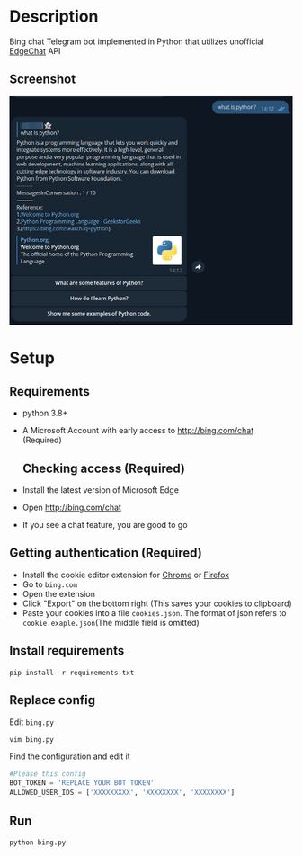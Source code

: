 # Description

Bing chat Telegram bot implemented in Python that utilizes unofficial [EdgeChat](https://github.com/acheong08/EdgeGPT) API    

## Screenshot

![](assets/screenshot.png)

# Setup

## Requirements

- python 3.8+
- A Microsoft Account with early access to http://bing.com/chat (Required)

  ## Checking access (Required)

- Install the latest version of Microsoft Edge
- Open http://bing.com/chat
- If you see a chat feature, you are good to go

 ## Getting authentication (Required)

- Install the cookie editor extension for [Chrome](https://chrome.google.com/webstore/detail/cookie-editor/hlkenndednhfkekhgcdicdfddnkalmdm) or [Firefox](https://addons.mozilla.org/en-US/firefox/addon/cookie-editor/)
- Go to `bing.com`
- Open the extension
- Click "Export" on the bottom right (This saves your cookies to clipboard)
- Paste your cookies into a file `cookies.json`. The format of json refers to `cookie.exaple.json`(The middle field is omitted)

## Install requirements

```shell
pip install -r requirements.txt
```

## Replace config

Edit `bing.py`

```shell
vim bing.py
```

Find the configuration and edit it

```python
#Please this config
BOT_TOKEN = 'REPLACE YOUR BOT TOKEN'
ALLOWED_USER_IDS = ['XXXXXXXXX', 'XXXXXXXX', 'XXXXXXXX']
```

## Run

```shell
python bing.py
```






